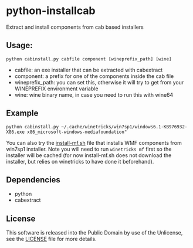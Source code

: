 # python-installcab

Extract and install components from cab based installers

## Usage:

```
python cabinstall.py cabfile component [wineprefix_path] [wine]
```

- cabfile: an exe installer that can be extracted with cabextract
- component: a prefix for one of the components inside the cab file
- wineprefix_path: you can set this, otherwise it will try to get from your WINEPREFIX environment variable
- wine: wine binary name, in case you need to run this with wine64

## Example

```
python cabinstall.py ~/.cache/winetricks/win7sp1/windows6.1-KB976932-X86.exe x86_microsoft-windows-mediafoundation"
```

You can also try the [install-mf.sh](install-mf.sh) file that installs WMF components from win7sp1 installer. Note you
will need to run `winetricks mf` first so the installer will be cached (for now install-mf.sh does not download the installer,
but relies on winetricks to have done it beforehand).

## Dependencies

- python
- cabextract

## License

This software is released into the Public Domain by use of the Unlicense, see the [LICENSE](LICENSE) file
for more details.


